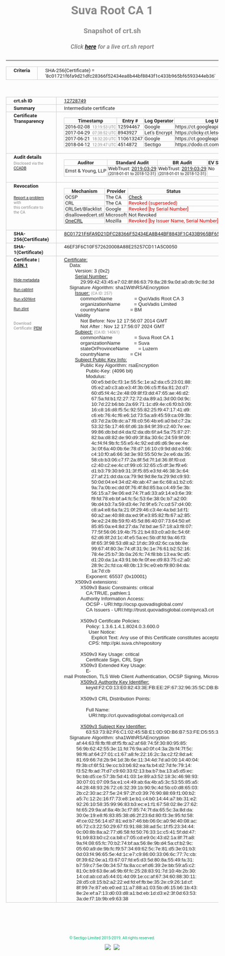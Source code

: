 # Suva Root CA 1
### Snapshot of crt.sh
##### Click [here](https://crt.sh/?q=8C01721F6FA9D21DFC28366F52434EA8B44BF8843F1C433B965BF6593344EB36) for a live crt.sh report

---
<!DOCTYPE HTML PUBLIC "-//W3C//DTD HTML 4.0 Transitional//EN">
<HTML>
<HEAD>
  <META http-equiv="Content-Type" content="text/html; charset=UTF-8">
  <TITLE>crt.sh | 8c01721f6fa9d21dfc28366f52434ea8b44bf8843f1c433b965bf6593344eb36</TITLE>
  <META name="description" content="Free CT Log Certificate Search Tool from Sectigo (formerly Comodo CA)">
  <META name="keywords" content="crt.sh, CT, Certificate Transparency, Certificate Search, SSL Certificate, Sectigo, Comodo CA">
  <LINK href="//fonts.googleapis.com/css?family=Roboto+Mono|Roboto:400,400i,700,700i" rel="stylesheet">
  <STYLE type="text/css">
    a {
      white-space: nowrap;
    }
    body {
      color: #888888;
      font: 12pt Roboto, sans-serif;
      padding-top: 10px;
      text-align: center
    }
    form {
      margin: 0px
    }
    span {
      border-radius: 10px
    }
    span.heading {
      color: #888888;
      font: 12pt Roboto, sans-serif
    }
    span.title {
      background-color: #00B373;
      color: #FFFFFF;
      font: bold 18pt Roboto, sans-serif;
      padding: 0px 5px
    }
    span.text {
      color: #888888;
      font: 10pt Roboto, sans-serif
    }
    span.whiteongrey {
      background-color: #D9D9D6;
      color: #FFFFFF;
      font: bold 18pt Roboto, sans-serif;
      padding: 0px 5px
    }
    table {
      border-collapse: collapse;
      color: #222222;
      font: 10pt Roboto, sans-serif;
      margin-left: auto;
      margin-right: auto
    }
    table.options {
      border: none;
      margin-left: 10px
    }
    td, th {
      border: 1px solid #CCCCCC;
      padding: 0px 2px;
      text-align: left;
      vertical-align: top
    }
    td.outer, th.outer {
      border: 1px solid #CCCCCC;
      padding: 2px 20px;
      text-align: left
    }
    th.heading {
      color: #888888;
      font: bold italic 12pt Roboto, sans-serif;
      padding: 20px 0px 0px;
      text-align: center
    }
    th.options, td.options {
      border: none;
      vertical-align: middle
    }
    td.text {
      font: 10pt "Roboto Mono", sans-serif;
      padding: 2px 20px
    }
    td.heading {
      border: none;
      color: #888888;
      font: 12pt Roboto, sans-serif;
      padding-top: 20px;
      text-align: center
    }
    table.lint td, th {
      text-align: center
    }
    .button {
      background-color: #00B373;
      border-radius: 10px;
      color: #FFFFFF;
      font: bold 13pt Roboto, sans-serif
    }
    .copyright {
      font: 8pt Roboto, sans-serif;
      color: #00B373
    }
    .input {
      border: 1px solid #888888;
      font-weight: bold;
      text-align: center
    }
    .small {
      font: 8pt Roboto, sans-serif;
      color: #888888
    }
    .error {
      background-color: #FFDFDF;
      color: #CC0000;
      font-weight: bold
    }
    .fatal {
      background-color: #0000AA;
      color: #FFFFFF;
      font-weight: bold
    }
    .notice {
      background-color: #FFFFDF;
      color: #606000
    }
    .warning {
      background-color: #FFEFDF;
      color: #DF6000
    }
  </STYLE>
</HEAD>
<BODY>

<TABLE>
  <TR>
    <TH class="outer">Criteria</TH>
    <TD class="outer">SHA-256(Certificate) = '8c01721f6fa9d21dfc28366f52434ea8b44bf8843f1c433b965bf6593344eb36'</TD>
  </TR>
</TABLE>
<BR>
<TABLE>
  <TR>
    <TH class="outer">crt.sh ID</TH>
    <TD class="outer"><A href="?id=12728749">12728749</A></TD>
  </TR>
  <TR>
    <TH class="outer">Summary</TH>
    <TD class="outer">Intermediate certificate</TD>
  </TR>
  <TR>
    <TH class="outer">Certificate<BR>Transparency</TH>
    <TD class="outer">
<TABLE class="options" style="margin-left:0px">
  <TR>
    <TH>Timestamp</TH>
    <TH>Entry #</TH>
    <TH>Log Operator</TH>
    <TH>Log URL</TH>
  </TR>
  <TR>
    <TD>2016-02-08&nbsp; <FONT class="small">13:19:53 UTC</FONT></TD>
    <TD>12594467</TD>
    <TD>Google</TD>
    <TD>https://ct.googleapis.com/pilot</TD>
  </TR>
  <TR>
    <TD>2017-04-29&nbsp; <FONT class="small">07:38:52 UTC</FONT></TD>
    <TD>8943927</TD>
    <TD>Let's Encrypt</TD>
    <TD>https://clicky.ct.letsencrypt.org</TD>
  </TR>
  <TR>
    <TD>2017-06-21&nbsp; <FONT class="small">18:32:20 UTC</FONT></TD>
    <TD>110613247</TD>
    <TD>Google</TD>
    <TD>https://ct.googleapis.com/rocketeer</TD>
  </TR>
  <TR>
    <TD>2018-04-12&nbsp; <FONT class="small">12:39:47 UTC</FONT></TD>
    <TD>4514872</TD>
    <TD>Sectigo</TD>
    <TD>https://dodo.ct.comodo.com</TD>
  </TR>
</TABLE>
    </TD>
  </TR>
  <TR>
    <TH class="outer">Audit details<BR>
      <DIV class="small" style="padding-top:3px">Disclosed via the
        <A href="//ccadb-public.secure.force.com/mozilla/PublicAllIntermediateCerts" target="_blank">CCADB</A></DIV>
    </TH>
    <TD class="outer">
<TABLE class="options" style="margin-left:0px">
  <TR>
    <TH>Auditor</TH>
    <TH>Standard Audit</TH>
    <TH>BR Audit</TH>
    <TH>EV SSL Audit</TH>
    <TH>Documents</TH>
    <TH>CCADB</TH>
    <TH>Root Owner / Certificate</TH>
  </TR>
  <TR>
    <TD style="vertical-align:middle">Ernst & Young, LLP</TD>
    <TD>WebTrust:
      <A href="https://www.cpacanada.ca/generichandlers/CPACHandler.ashx?attachmentid=227627" target="_blank">2019-03-29</A>
      <BR><FONT style="font-size:8pt">(2018-01-01 to 2018-12-31)</FONT></TD>
    <TD>WebTrust:
      <A href="https://www.cpacanada.ca/generichandlers/CPACHandler.ashx?attachmentid=227628" target="_blank">2019-03-29</A>
      <BR><FONT style="font-size:8pt">(2018-01-01 to 2018-12-31)</FONT></TD>
    <TD>No    <TD>
      <A href="https://www.quovadisglobal.com/~/media/Files/Repository/QV_RCA1_RCA3_CPCPS_V4_25.ashx" target="blank">CP</A>
      <A href="https://www.quovadisglobal.com/~/media/Files/Repository/QV_RCA2_CPCPS_v2.5.ashx" target="blank">CPS</A>
    </TD>
    <TD><A href="//ccadb.force.com/0011J00001FBWFIQA5" target="_blank">0011J00001FBWFIQA5</A></TD>
    <TD><A href="/?id=6929">QuoVadis</A></TD>
  </TR>
</TABLE>
    </TD>
  </TR>
  <TR>
    <TH class="outer">Revocation<BR><BR>
      <DIV class="small" style="padding-top:3px"><A href="?id=12728749&opt=problemreporting">Report a problem</A> with<BR>this certificate to the CA</DIV></TH>
    <TD class="outer">
      <TABLE class="options" style="margin-left:0px">
        <TR>
          <TH>Mechanism</TH>
          <TH>Provider</TH>
          <TH>Status</TH>
          <TH>Revocation Date</TH>
          <TH>Last Observed in CRL</TH>
          <TH>Last Checked <SPAN style="color:#CC0000;vertical-align:middle;font-size:70%;font-weight:normal">(Error)</SPAN></TH>
        </TR>
        <TR>
          <TD>OCSP</TD>
          <TD>The CA</TD>
          <TD><A href="?id=12728749&opt=ocsp">Check</A></TD>
          <TD><SPAN style="color:#888888">?</SPAN></TD>
          <TD><SPAN style="color:#888888">n/a</SPAN></TD>
          <TD><SPAN style="color:#888888">?</SPAN></TD>
        </TR>
        <TR>
          <TD>CRL</TD>
          <TD>The CA</TD>
          <TD><SPAN style="color:#CC0000">Revoked (superseded)</SPAN></TD><TD>2018-04-13&nbsp; <FONT class="small">14:13:03 UTC</FONT></TD><TD>2019-10-02&nbsp; <FONT class="small">20:46:55 UTC</FONT></TD><TD>2019-12-04&nbsp; <FONT class="small">17:11:31 UTC</FONT></TD>
        </TR>
        <TR>
          <TD>CRLSet/Blacklist</TD>
          <TD>Google</TD>
          <TD><SPAN style="color:#CC0000">Revoked [by Serial Number]</SPAN></TD>
          <TD><SPAN style="color:#888888">n/a</SPAN></TD>
          <TD><SPAN style="color:#888888">n/a</SPAN></TD>
          <TD><SPAN style="color:#888888">n/a</SPAN></TD>
        </TR>
        <TR>
          <TD>disallowedcert.stl</TD>
          <TD>Microsoft</TD>
          <TD>Not Revoked</TD>
          <TD><SPAN style="color:#888888">n/a</SPAN></TD>
          <TD><SPAN style="color:#888888">n/a</SPAN></TD>
          <TD><SPAN style="color:#888888">n/a</SPAN></TD>
        </TR>
        <TR>
          <TD><A href="/mozilla-onecrl" target="_blank">OneCRL</A></TD>
          <TD>Mozilla</TD>
          <TD><SPAN style="color:#CC0000">Revoked [by Issuer Name, Serial Number]</SPAN></TD><TD>2018-05-01&nbsp; <FONT class="small">20:04:01 UTC</FONT></TD>
          <TD><SPAN style="color:#888888">n/a</SPAN></TD>
          <TD><SPAN style="color:#888888">n/a</SPAN></TD>
        </TR>
      </TABLE>
    </TD>
  </TR>
  <TR>
    <TH class="outer">SHA-256(Certificate)</TH>
    <TD class="outer"><A href="//censys.io/certificates/8c01721f6fa9d21dfc28366f52434ea8b44bf8843f1c433b965bf6593344eb36">8C01721F6FA9D21DFC28366F52434EA8B44BF8843F1C433B965BF6593344EB36</A></TD>
  </TR>
  <TR>
    <TH class="outer">SHA-1(Certificate)</TH>
    <TD class="outer">46EF3F6C10F572620008A88E25257CD11A5C0050</TD>
  </TR>
  <TR>
    <TH class="outer">Certificate | <A href="?asn1=12728749">ASN.1</A>
      <SPAN class="small"><BR>
      <BR><BR><A href="?id=12728749&opt=nometadata">Hide metadata</A>
      <BR><BR><A href="?id=12728749&opt=cablint">Run cablint</A>
      <BR><BR><A href="?id=12728749&opt=x509lint">Run x509lint</A>
      <BR><BR><A href="?id=12728749&opt=zlint">Run zlint</A>
      <BR><BR><BR>Download Certificate: <A href="?d=12728749">PEM</A>
      </SPAN>
    </TH>
    <TD class="text"><A href="?d=12728749">Certificate:</A><BR>&nbsp;&nbsp;&nbsp;&nbsp;Data:<BR>&nbsp;&nbsp;&nbsp;&nbsp;&nbsp;&nbsp;&nbsp;&nbsp;Version:&nbsp;3&nbsp;(0x2)<BR>&nbsp;&nbsp;&nbsp;&nbsp;&nbsp;&nbsp;&nbsp;&nbsp;<A href="?serial=2999424345e7028f8663798a289a0da0db9c8d3d">Serial&nbsp;Number:</A><BR>&nbsp;&nbsp;&nbsp;&nbsp;&nbsp;&nbsp;&nbsp;&nbsp;&nbsp;&nbsp;&nbsp;&nbsp;29:99:42:43:45:e7:02:8f:86:63:79:8a:28:9a:0d:a0:db:9c:8d:3d<BR>&nbsp;&nbsp;&nbsp;&nbsp;Signature&nbsp;Algorithm:&nbsp;sha1WithRSAEncryption<BR>&nbsp;&nbsp;&nbsp;&nbsp;&nbsp;&nbsp;&nbsp;&nbsp;<A href="?caid=257">Issuer:</A> <SPAN class="small">(CA ID: 257)</SPAN><BR>&nbsp;&nbsp;&nbsp;&nbsp;&nbsp;&nbsp;&nbsp;&nbsp;&nbsp;&nbsp;&nbsp;&nbsp;commonName&nbsp;&nbsp;&nbsp;&nbsp;&nbsp;&nbsp;&nbsp;&nbsp;&nbsp;&nbsp;&nbsp;&nbsp;&nbsp;&nbsp;&nbsp;&nbsp;=&nbsp;QuoVadis&nbsp;Root&nbsp;CA&nbsp;3<BR>&nbsp;&nbsp;&nbsp;&nbsp;&nbsp;&nbsp;&nbsp;&nbsp;&nbsp;&nbsp;&nbsp;&nbsp;organizationName&nbsp;&nbsp;&nbsp;&nbsp;&nbsp;&nbsp;&nbsp;&nbsp;&nbsp;&nbsp;=&nbsp;QuoVadis&nbsp;Limited<BR>&nbsp;&nbsp;&nbsp;&nbsp;&nbsp;&nbsp;&nbsp;&nbsp;&nbsp;&nbsp;&nbsp;&nbsp;countryName&nbsp;&nbsp;&nbsp;&nbsp;&nbsp;&nbsp;&nbsp;&nbsp;&nbsp;&nbsp;&nbsp;&nbsp;&nbsp;&nbsp;&nbsp;=&nbsp;BM<BR>&nbsp;&nbsp;&nbsp;&nbsp;&nbsp;&nbsp;&nbsp;&nbsp;Validity<BR>&nbsp;&nbsp;&nbsp;&nbsp;&nbsp;&nbsp;&nbsp;&nbsp;&nbsp;&nbsp;&nbsp;&nbsp;Not&nbsp;Before:&nbsp;Nov&nbsp;12&nbsp;17:56:07&nbsp;2014&nbsp;GMT<BR>&nbsp;&nbsp;&nbsp;&nbsp;&nbsp;&nbsp;&nbsp;&nbsp;&nbsp;&nbsp;&nbsp;&nbsp;Not&nbsp;After&nbsp;:&nbsp;Nov&nbsp;12&nbsp;17:56:07&nbsp;2024&nbsp;GMT<BR>&nbsp;&nbsp;&nbsp;&nbsp;&nbsp;&nbsp;&nbsp;&nbsp;<A href="?caid=14061">Subject:</A> <SPAN class="small">(CA ID: 14061)</SPAN><BR>&nbsp;&nbsp;&nbsp;&nbsp;&nbsp;&nbsp;&nbsp;&nbsp;&nbsp;&nbsp;&nbsp;&nbsp;commonName&nbsp;&nbsp;&nbsp;&nbsp;&nbsp;&nbsp;&nbsp;&nbsp;&nbsp;&nbsp;&nbsp;&nbsp;&nbsp;&nbsp;&nbsp;&nbsp;=&nbsp;Suva&nbsp;Root&nbsp;CA&nbsp;1<BR>&nbsp;&nbsp;&nbsp;&nbsp;&nbsp;&nbsp;&nbsp;&nbsp;&nbsp;&nbsp;&nbsp;&nbsp;organizationName&nbsp;&nbsp;&nbsp;&nbsp;&nbsp;&nbsp;&nbsp;&nbsp;&nbsp;&nbsp;=&nbsp;Suva<BR>&nbsp;&nbsp;&nbsp;&nbsp;&nbsp;&nbsp;&nbsp;&nbsp;&nbsp;&nbsp;&nbsp;&nbsp;stateOrProvinceName&nbsp;&nbsp;&nbsp;&nbsp;&nbsp;&nbsp;&nbsp;=&nbsp;Luzern<BR>&nbsp;&nbsp;&nbsp;&nbsp;&nbsp;&nbsp;&nbsp;&nbsp;&nbsp;&nbsp;&nbsp;&nbsp;countryName&nbsp;&nbsp;&nbsp;&nbsp;&nbsp;&nbsp;&nbsp;&nbsp;&nbsp;&nbsp;&nbsp;&nbsp;&nbsp;&nbsp;&nbsp;=&nbsp;CH<BR>&nbsp;&nbsp;&nbsp;&nbsp;&nbsp;&nbsp;&nbsp;&nbsp;<A href="?spkisha256=d0e7f18561845bf0034be1d5137d4ac4c0fd9234e462a9999fa9608552fb87eb">Subject&nbsp;Public&nbsp;Key&nbsp;Info:</A><BR>&nbsp;&nbsp;&nbsp;&nbsp;&nbsp;&nbsp;&nbsp;&nbsp;&nbsp;&nbsp;&nbsp;&nbsp;Public&nbsp;Key&nbsp;Algorithm:&nbsp;rsaEncryption<BR>&nbsp;&nbsp;&nbsp;&nbsp;&nbsp;&nbsp;&nbsp;&nbsp;&nbsp;&nbsp;&nbsp;&nbsp;&nbsp;&nbsp;&nbsp;&nbsp;Public-Key:&nbsp;(4096&nbsp;bit)<BR>&nbsp;&nbsp;&nbsp;&nbsp;&nbsp;&nbsp;&nbsp;&nbsp;&nbsp;&nbsp;&nbsp;&nbsp;&nbsp;&nbsp;&nbsp;&nbsp;Modulus:<BR>&nbsp;&nbsp;&nbsp;&nbsp;&nbsp;&nbsp;&nbsp;&nbsp;&nbsp;&nbsp;&nbsp;&nbsp;&nbsp;&nbsp;&nbsp;&nbsp;&nbsp;&nbsp;&nbsp;&nbsp;00:e5:bd:0c:f3:1e:55:5c:1e:a2:da:c5:23:01:88:<BR>&nbsp;&nbsp;&nbsp;&nbsp;&nbsp;&nbsp;&nbsp;&nbsp;&nbsp;&nbsp;&nbsp;&nbsp;&nbsp;&nbsp;&nbsp;&nbsp;&nbsp;&nbsp;&nbsp;&nbsp;05:e2:a0:c3:ab:e3:4f:3b:06:c5:ff:6a:81:2d:d7:<BR>&nbsp;&nbsp;&nbsp;&nbsp;&nbsp;&nbsp;&nbsp;&nbsp;&nbsp;&nbsp;&nbsp;&nbsp;&nbsp;&nbsp;&nbsp;&nbsp;&nbsp;&nbsp;&nbsp;&nbsp;60:d5:f4:4c:2e:48:09:8f:f3:dd:47:65:ae:46:d2:<BR>&nbsp;&nbsp;&nbsp;&nbsp;&nbsp;&nbsp;&nbsp;&nbsp;&nbsp;&nbsp;&nbsp;&nbsp;&nbsp;&nbsp;&nbsp;&nbsp;&nbsp;&nbsp;&nbsp;&nbsp;67:5a:fd:b1:f2:27:72:72:da:89:a1:3d:00:0d:9c:<BR>&nbsp;&nbsp;&nbsp;&nbsp;&nbsp;&nbsp;&nbsp;&nbsp;&nbsp;&nbsp;&nbsp;&nbsp;&nbsp;&nbsp;&nbsp;&nbsp;&nbsp;&nbsp;&nbsp;&nbsp;10:7d:22:b6:bb:2a:69:71:1c:d9:4e:c6:f0:b3:09:<BR>&nbsp;&nbsp;&nbsp;&nbsp;&nbsp;&nbsp;&nbsp;&nbsp;&nbsp;&nbsp;&nbsp;&nbsp;&nbsp;&nbsp;&nbsp;&nbsp;&nbsp;&nbsp;&nbsp;&nbsp;16:c8:16:d8:f5:5c:92:55:82:25:f9:47:17:41:d9:<BR>&nbsp;&nbsp;&nbsp;&nbsp;&nbsp;&nbsp;&nbsp;&nbsp;&nbsp;&nbsp;&nbsp;&nbsp;&nbsp;&nbsp;&nbsp;&nbsp;&nbsp;&nbsp;&nbsp;&nbsp;c6:eb:76:4c:f6:e6:1d:73:5a:a9:45:59:ca:09:3b:<BR>&nbsp;&nbsp;&nbsp;&nbsp;&nbsp;&nbsp;&nbsp;&nbsp;&nbsp;&nbsp;&nbsp;&nbsp;&nbsp;&nbsp;&nbsp;&nbsp;&nbsp;&nbsp;&nbsp;&nbsp;d3:7d:2a:0b:dc:a7:f8:c0:56:4b:e6:a0:bd:c7:2a:<BR>&nbsp;&nbsp;&nbsp;&nbsp;&nbsp;&nbsp;&nbsp;&nbsp;&nbsp;&nbsp;&nbsp;&nbsp;&nbsp;&nbsp;&nbsp;&nbsp;&nbsp;&nbsp;&nbsp;&nbsp;53:32:5b:17:46:6f:d6:1b:84:9f:39:c2:40:7e:ee:<BR>&nbsp;&nbsp;&nbsp;&nbsp;&nbsp;&nbsp;&nbsp;&nbsp;&nbsp;&nbsp;&nbsp;&nbsp;&nbsp;&nbsp;&nbsp;&nbsp;&nbsp;&nbsp;&nbsp;&nbsp;99:86:db:bd:d4:da:f2:da:db:6f:a4:5a:75:87:27:<BR>&nbsp;&nbsp;&nbsp;&nbsp;&nbsp;&nbsp;&nbsp;&nbsp;&nbsp;&nbsp;&nbsp;&nbsp;&nbsp;&nbsp;&nbsp;&nbsp;&nbsp;&nbsp;&nbsp;&nbsp;82:ba:d8:82:de:90:d9:3f:8a:30:6c:24:59:9f:09:<BR>&nbsp;&nbsp;&nbsp;&nbsp;&nbsp;&nbsp;&nbsp;&nbsp;&nbsp;&nbsp;&nbsp;&nbsp;&nbsp;&nbsp;&nbsp;&nbsp;&nbsp;&nbsp;&nbsp;&nbsp;4c:f4:f4:9b:fc:55:e5:4c:92:ed:d6:d6:9e:ee:4e:<BR>&nbsp;&nbsp;&nbsp;&nbsp;&nbsp;&nbsp;&nbsp;&nbsp;&nbsp;&nbsp;&nbsp;&nbsp;&nbsp;&nbsp;&nbsp;&nbsp;&nbsp;&nbsp;&nbsp;&nbsp;3c:0f:6a:40:0b:6e:78:d7:16:10:c9:9d:dd:e3:66:<BR>&nbsp;&nbsp;&nbsp;&nbsp;&nbsp;&nbsp;&nbsp;&nbsp;&nbsp;&nbsp;&nbsp;&nbsp;&nbsp;&nbsp;&nbsp;&nbsp;&nbsp;&nbsp;&nbsp;&nbsp;c4:10:f0:a6:66:3d:3e:93:55:50:fe:2e:e6:da:35:<BR>&nbsp;&nbsp;&nbsp;&nbsp;&nbsp;&nbsp;&nbsp;&nbsp;&nbsp;&nbsp;&nbsp;&nbsp;&nbsp;&nbsp;&nbsp;&nbsp;&nbsp;&nbsp;&nbsp;&nbsp;58:cb:b3:06:c7:f7:2a:8f:5d:7f:1d:36:8f:f0:cd:<BR>&nbsp;&nbsp;&nbsp;&nbsp;&nbsp;&nbsp;&nbsp;&nbsp;&nbsp;&nbsp;&nbsp;&nbsp;&nbsp;&nbsp;&nbsp;&nbsp;&nbsp;&nbsp;&nbsp;&nbsp;c2:40:c2:ee:4c:cf:99:c6:32:65:c5:df:3e:f9:e6:<BR>&nbsp;&nbsp;&nbsp;&nbsp;&nbsp;&nbsp;&nbsp;&nbsp;&nbsp;&nbsp;&nbsp;&nbsp;&nbsp;&nbsp;&nbsp;&nbsp;&nbsp;&nbsp;&nbsp;&nbsp;d1:b3:79:30:b9:31:3f:f5:85:e3:fd:46:38:3c:64:<BR>&nbsp;&nbsp;&nbsp;&nbsp;&nbsp;&nbsp;&nbsp;&nbsp;&nbsp;&nbsp;&nbsp;&nbsp;&nbsp;&nbsp;&nbsp;&nbsp;&nbsp;&nbsp;&nbsp;&nbsp;27:af:21:dd:da:ca:79:9d:9d:8e:fa:29:9d:c9:93:<BR>&nbsp;&nbsp;&nbsp;&nbsp;&nbsp;&nbsp;&nbsp;&nbsp;&nbsp;&nbsp;&nbsp;&nbsp;&nbsp;&nbsp;&nbsp;&nbsp;&nbsp;&nbsp;&nbsp;&nbsp;50:0d:04:e4:34:d2:4b:ab:47:ae:6c:68:a1:b2:c6:<BR>&nbsp;&nbsp;&nbsp;&nbsp;&nbsp;&nbsp;&nbsp;&nbsp;&nbsp;&nbsp;&nbsp;&nbsp;&nbsp;&nbsp;&nbsp;&nbsp;&nbsp;&nbsp;&nbsp;&nbsp;9a:7a:0b:ec:dd:0f:76:4f:8d:85:ba:c4:49:5e:3b:<BR>&nbsp;&nbsp;&nbsp;&nbsp;&nbsp;&nbsp;&nbsp;&nbsp;&nbsp;&nbsp;&nbsp;&nbsp;&nbsp;&nbsp;&nbsp;&nbsp;&nbsp;&nbsp;&nbsp;&nbsp;56:15:a7:9e:06:ed:74:7f:a6:33:a9:14:e3:6e:39:<BR>&nbsp;&nbsp;&nbsp;&nbsp;&nbsp;&nbsp;&nbsp;&nbsp;&nbsp;&nbsp;&nbsp;&nbsp;&nbsp;&nbsp;&nbsp;&nbsp;&nbsp;&nbsp;&nbsp;&nbsp;f9:fd:78:eb:bf:a4:fc:5c:53:6e:38:0c:b7:a2:00:<BR>&nbsp;&nbsp;&nbsp;&nbsp;&nbsp;&nbsp;&nbsp;&nbsp;&nbsp;&nbsp;&nbsp;&nbsp;&nbsp;&nbsp;&nbsp;&nbsp;&nbsp;&nbsp;&nbsp;&nbsp;9b:d4:b3:7a:59:d3:4e:7d:9f:e5:7c:cd:57:d4:00:<BR>&nbsp;&nbsp;&nbsp;&nbsp;&nbsp;&nbsp;&nbsp;&nbsp;&nbsp;&nbsp;&nbsp;&nbsp;&nbsp;&nbsp;&nbsp;&nbsp;&nbsp;&nbsp;&nbsp;&nbsp;c8:a4:e8:6a:fa:21:0f:29:46:c3:4e:4a:bd:1d:f1:<BR>&nbsp;&nbsp;&nbsp;&nbsp;&nbsp;&nbsp;&nbsp;&nbsp;&nbsp;&nbsp;&nbsp;&nbsp;&nbsp;&nbsp;&nbsp;&nbsp;&nbsp;&nbsp;&nbsp;&nbsp;60:a2:ae:40:88:da:ed:9f:e3:85:82:fb:67:a2:85:<BR>&nbsp;&nbsp;&nbsp;&nbsp;&nbsp;&nbsp;&nbsp;&nbsp;&nbsp;&nbsp;&nbsp;&nbsp;&nbsp;&nbsp;&nbsp;&nbsp;&nbsp;&nbsp;&nbsp;&nbsp;9e:e2:24:8b:59:f0:45:5d:86:40:07:73:64:50:ef:<BR>&nbsp;&nbsp;&nbsp;&nbsp;&nbsp;&nbsp;&nbsp;&nbsp;&nbsp;&nbsp;&nbsp;&nbsp;&nbsp;&nbsp;&nbsp;&nbsp;&nbsp;&nbsp;&nbsp;&nbsp;85:85:0a:e4:8d:27:da:7d:bd:ae:57:18:a3:f8:07:<BR>&nbsp;&nbsp;&nbsp;&nbsp;&nbsp;&nbsp;&nbsp;&nbsp;&nbsp;&nbsp;&nbsp;&nbsp;&nbsp;&nbsp;&nbsp;&nbsp;&nbsp;&nbsp;&nbsp;&nbsp;77:5f:56:06:19:4b:75:21:b4:83:c0:a0:8c:54:6f:<BR>&nbsp;&nbsp;&nbsp;&nbsp;&nbsp;&nbsp;&nbsp;&nbsp;&nbsp;&nbsp;&nbsp;&nbsp;&nbsp;&nbsp;&nbsp;&nbsp;&nbsp;&nbsp;&nbsp;&nbsp;62:d6:8f:2d:1c:4f:e5:5a:ec:5b:df:fd:9a:46:f3:<BR>&nbsp;&nbsp;&nbsp;&nbsp;&nbsp;&nbsp;&nbsp;&nbsp;&nbsp;&nbsp;&nbsp;&nbsp;&nbsp;&nbsp;&nbsp;&nbsp;&nbsp;&nbsp;&nbsp;&nbsp;8f:65:3f:98:53:d8:a2:1f:dc:39:d2:6c:ca:bb:8e:<BR>&nbsp;&nbsp;&nbsp;&nbsp;&nbsp;&nbsp;&nbsp;&nbsp;&nbsp;&nbsp;&nbsp;&nbsp;&nbsp;&nbsp;&nbsp;&nbsp;&nbsp;&nbsp;&nbsp;&nbsp;99:67:4f:80:3e:74:df:31:9c:1e:76:61:b2:52:16:<BR>&nbsp;&nbsp;&nbsp;&nbsp;&nbsp;&nbsp;&nbsp;&nbsp;&nbsp;&nbsp;&nbsp;&nbsp;&nbsp;&nbsp;&nbsp;&nbsp;&nbsp;&nbsp;&nbsp;&nbsp;78:4e:25:b7:3b:0a:26:fc:74:f8:bb:13:ea:9c:d5:<BR>&nbsp;&nbsp;&nbsp;&nbsp;&nbsp;&nbsp;&nbsp;&nbsp;&nbsp;&nbsp;&nbsp;&nbsp;&nbsp;&nbsp;&nbsp;&nbsp;&nbsp;&nbsp;&nbsp;&nbsp;d1:20:da:1a:43:91:bb:fe:0f:ee:d9:83:75:c2:a0:<BR>&nbsp;&nbsp;&nbsp;&nbsp;&nbsp;&nbsp;&nbsp;&nbsp;&nbsp;&nbsp;&nbsp;&nbsp;&nbsp;&nbsp;&nbsp;&nbsp;&nbsp;&nbsp;&nbsp;&nbsp;28:9c:2c:fd:ca:48:0b:13:9c:e0:eb:f9:80:84:da:<BR>&nbsp;&nbsp;&nbsp;&nbsp;&nbsp;&nbsp;&nbsp;&nbsp;&nbsp;&nbsp;&nbsp;&nbsp;&nbsp;&nbsp;&nbsp;&nbsp;&nbsp;&nbsp;&nbsp;&nbsp;1a:7d:cb<BR>&nbsp;&nbsp;&nbsp;&nbsp;&nbsp;&nbsp;&nbsp;&nbsp;&nbsp;&nbsp;&nbsp;&nbsp;&nbsp;&nbsp;&nbsp;&nbsp;Exponent:&nbsp;65537&nbsp;(0x10001)<BR>&nbsp;&nbsp;&nbsp;&nbsp;&nbsp;&nbsp;&nbsp;&nbsp;X509v3&nbsp;extensions:<BR>&nbsp;&nbsp;&nbsp;&nbsp;&nbsp;&nbsp;&nbsp;&nbsp;&nbsp;&nbsp;&nbsp;&nbsp;X509v3&nbsp;Basic&nbsp;Constraints:&nbsp;critical<BR>&nbsp;&nbsp;&nbsp;&nbsp;&nbsp;&nbsp;&nbsp;&nbsp;&nbsp;&nbsp;&nbsp;&nbsp;&nbsp;&nbsp;&nbsp;&nbsp;CA:TRUE,&nbsp;pathlen:1<BR>&nbsp;&nbsp;&nbsp;&nbsp;&nbsp;&nbsp;&nbsp;&nbsp;&nbsp;&nbsp;&nbsp;&nbsp;Authority&nbsp;Information&nbsp;Access:&nbsp;<BR>&nbsp;&nbsp;&nbsp;&nbsp;&nbsp;&nbsp;&nbsp;&nbsp;&nbsp;&nbsp;&nbsp;&nbsp;&nbsp;&nbsp;&nbsp;&nbsp;OCSP&nbsp;-&nbsp;URI:http://ocsp.quovadisglobal.com/<BR>&nbsp;&nbsp;&nbsp;&nbsp;&nbsp;&nbsp;&nbsp;&nbsp;&nbsp;&nbsp;&nbsp;&nbsp;&nbsp;&nbsp;&nbsp;&nbsp;CA&nbsp;Issuers&nbsp;-&nbsp;URI:http://trust.quovadisglobal.com/qvrca3.crt<BR><BR>&nbsp;&nbsp;&nbsp;&nbsp;&nbsp;&nbsp;&nbsp;&nbsp;&nbsp;&nbsp;&nbsp;&nbsp;X509v3&nbsp;Certificate&nbsp;Policies:&nbsp;<BR>&nbsp;&nbsp;&nbsp;&nbsp;&nbsp;&nbsp;&nbsp;&nbsp;&nbsp;&nbsp;&nbsp;&nbsp;&nbsp;&nbsp;&nbsp;&nbsp;Policy:&nbsp;1.3.6.1.4.1.8024.0.3.600.0<BR>&nbsp;&nbsp;&nbsp;&nbsp;&nbsp;&nbsp;&nbsp;&nbsp;&nbsp;&nbsp;&nbsp;&nbsp;&nbsp;&nbsp;&nbsp;&nbsp;&nbsp;&nbsp;User&nbsp;Notice:<BR>&nbsp;&nbsp;&nbsp;&nbsp;&nbsp;&nbsp;&nbsp;&nbsp;&nbsp;&nbsp;&nbsp;&nbsp;&nbsp;&nbsp;&nbsp;&nbsp;&nbsp;&nbsp;&nbsp;&nbsp;Explicit&nbsp;Text:&nbsp;Any&nbsp;use&nbsp;of&nbsp;this&nbsp;Certificate&nbsp;constitutes&nbsp;acceptance&nbsp;of&nbsp;the&nbsp;Suva&nbsp;Certificate&nbsp;Policy&nbsp;/&nbsp;Certification&nbsp;Practice&nbsp;Statement.<BR>&nbsp;&nbsp;&nbsp;&nbsp;&nbsp;&nbsp;&nbsp;&nbsp;&nbsp;&nbsp;&nbsp;&nbsp;&nbsp;&nbsp;&nbsp;&nbsp;&nbsp;&nbsp;CPS:&nbsp;http://pki.suva.ch/repository<BR><BR>&nbsp;&nbsp;&nbsp;&nbsp;&nbsp;&nbsp;&nbsp;&nbsp;&nbsp;&nbsp;&nbsp;&nbsp;X509v3&nbsp;Key&nbsp;Usage:&nbsp;critical<BR>&nbsp;&nbsp;&nbsp;&nbsp;&nbsp;&nbsp;&nbsp;&nbsp;&nbsp;&nbsp;&nbsp;&nbsp;&nbsp;&nbsp;&nbsp;&nbsp;Certificate&nbsp;Sign,&nbsp;CRL&nbsp;Sign<BR>&nbsp;&nbsp;&nbsp;&nbsp;&nbsp;&nbsp;&nbsp;&nbsp;&nbsp;&nbsp;&nbsp;&nbsp;X509v3&nbsp;Extended&nbsp;Key&nbsp;Usage:&nbsp;<BR>&nbsp;&nbsp;&nbsp;&nbsp;&nbsp;&nbsp;&nbsp;&nbsp;&nbsp;&nbsp;&nbsp;&nbsp;&nbsp;&nbsp;&nbsp;&nbsp;E-mail&nbsp;Protection,&nbsp;TLS&nbsp;Web&nbsp;Client&nbsp;Authentication,&nbsp;OCSP&nbsp;Signing,&nbsp;Microsoft&nbsp;Encrypted&nbsp;File&nbsp;System,&nbsp;Microsoft&nbsp;Smartcardlogin,&nbsp;1.3.6.1.4.1.311.20.2.1,&nbsp;1.3.6.1.5.2.3.5,&nbsp;1.3.6.1.5.5.8.2.2,&nbsp;1.3.6.1.4.1.311.21.5,&nbsp;1.3.6.1.4.1.311.21.6<BR>&nbsp;&nbsp;&nbsp;&nbsp;&nbsp;&nbsp;&nbsp;&nbsp;&nbsp;&nbsp;&nbsp;&nbsp;<A href="?ski=f2c013e082433efbee2f673296355cdbb8cb02d0">X509v3&nbsp;Authority&nbsp;Key&nbsp;Identifier:</A><BR>&nbsp;&nbsp;&nbsp;&nbsp;&nbsp;&nbsp;&nbsp;&nbsp;&nbsp;&nbsp;&nbsp;&nbsp;&nbsp;&nbsp;&nbsp;&nbsp;keyid:F2:C0:13:E0:82:43:3E:FB:EE:2F:67:32:96:35:5C:DB:B8:CB:02:D0<BR><BR>&nbsp;&nbsp;&nbsp;&nbsp;&nbsp;&nbsp;&nbsp;&nbsp;&nbsp;&nbsp;&nbsp;&nbsp;X509v3&nbsp;CRL&nbsp;Distribution&nbsp;Points:&nbsp;<BR><BR>&nbsp;&nbsp;&nbsp;&nbsp;&nbsp;&nbsp;&nbsp;&nbsp;&nbsp;&nbsp;&nbsp;&nbsp;&nbsp;&nbsp;&nbsp;&nbsp;Full&nbsp;Name:<BR>&nbsp;&nbsp;&nbsp;&nbsp;&nbsp;&nbsp;&nbsp;&nbsp;&nbsp;&nbsp;&nbsp;&nbsp;&nbsp;&nbsp;&nbsp;&nbsp;&nbsp;&nbsp;URI:http://crl.quovadisglobal.com/qvrca3.crl<BR><BR>&nbsp;&nbsp;&nbsp;&nbsp;&nbsp;&nbsp;&nbsp;&nbsp;&nbsp;&nbsp;&nbsp;&nbsp;<A href="?ski=63537382f6c102455be10d9db6b753fed5553a23">X509v3&nbsp;Subject&nbsp;Key&nbsp;Identifier:</A><BR>&nbsp;&nbsp;&nbsp;&nbsp;&nbsp;&nbsp;&nbsp;&nbsp;&nbsp;&nbsp;&nbsp;&nbsp;&nbsp;&nbsp;&nbsp;&nbsp;63:53:73:82:F6:C1:02:45:5B:E1:0D:9D:B6:B7:53:FE:D5:55:3A:23<BR>&nbsp;&nbsp;&nbsp;&nbsp;Signature&nbsp;Algorithm:&nbsp;sha1WithRSAEncryption<BR>&nbsp;&nbsp;&nbsp;&nbsp;&nbsp;&nbsp;&nbsp;&nbsp;&nbsp;af:44:63:f8:fb:f8:df:f5:fb:a2:af:68:74:5f:30:80:95:85:<BR>&nbsp;&nbsp;&nbsp;&nbsp;&nbsp;&nbsp;&nbsp;&nbsp;&nbsp;56:9b:62:42:55:3e:11:fd:76:9a:a0:0f:c4:3a:2b:f4:7f:5c:<BR>&nbsp;&nbsp;&nbsp;&nbsp;&nbsp;&nbsp;&nbsp;&nbsp;&nbsp;98:f6:af:64:27:01:c1:67:a8:fe:22:16:2c:3a:c2:f2:8d:a4:<BR>&nbsp;&nbsp;&nbsp;&nbsp;&nbsp;&nbsp;&nbsp;&nbsp;&nbsp;81:69:66:7d:2b:94:1d:3b:6e:11:34:4d:7d:a0:00:14:40:04:<BR>&nbsp;&nbsp;&nbsp;&nbsp;&nbsp;&nbsp;&nbsp;&nbsp;&nbsp;f9:3b:cf:6f:51:9e:cc:b3:b6:82:ea:fa:b4:d2:7d:fe:79:14:<BR>&nbsp;&nbsp;&nbsp;&nbsp;&nbsp;&nbsp;&nbsp;&nbsp;&nbsp;f3:52:fb:ad:7f:d7:c9:60:33:f2:13:ba:b7:ba:13:a5:d5:ec:<BR>&nbsp;&nbsp;&nbsp;&nbsp;&nbsp;&nbsp;&nbsp;&nbsp;&nbsp;9c:bb:d5:ce:57:3b:5d:41:03:1e:89:a3:52:18:3c:46:98:93:<BR>&nbsp;&nbsp;&nbsp;&nbsp;&nbsp;&nbsp;&nbsp;&nbsp;&nbsp;30:07:01:07:09:5a:e1:c4:49:ab:6a:4b:a5:3c:53:55:85:a5:<BR>&nbsp;&nbsp;&nbsp;&nbsp;&nbsp;&nbsp;&nbsp;&nbsp;&nbsp;44:28:48:93:26:72:c6:32:39:1b:90:9c:4d:5b:c0:d8:65:03:<BR>&nbsp;&nbsp;&nbsp;&nbsp;&nbsp;&nbsp;&nbsp;&nbsp;&nbsp;2b:c2:30:ac:27:5e:24:97:2f:c0:39:76:90:88:69:f1:00:b2:<BR>&nbsp;&nbsp;&nbsp;&nbsp;&nbsp;&nbsp;&nbsp;&nbsp;&nbsp;a5:7c:12:2c:16:f7:73:e8:1e:b1:c4:b0:14:44:a7:bb:31:e2:<BR>&nbsp;&nbsp;&nbsp;&nbsp;&nbsp;&nbsp;&nbsp;&nbsp;&nbsp;92:26:10:58:35:99:96:83:b3:ec:e1:f1:67:58:02:8e:27:62:<BR>&nbsp;&nbsp;&nbsp;&nbsp;&nbsp;&nbsp;&nbsp;&nbsp;&nbsp;fd:65:29:9a:af:8a:4b:3c:f7:85:74:7f:da:65:5c:3a:8d:da:<BR>&nbsp;&nbsp;&nbsp;&nbsp;&nbsp;&nbsp;&nbsp;&nbsp;&nbsp;30:0e:19:e8:f6:83:85:38:d6:2f:23:6d:80:f3:3e:95:fd:58:<BR>&nbsp;&nbsp;&nbsp;&nbsp;&nbsp;&nbsp;&nbsp;&nbsp;&nbsp;4f:ce:02:56:14:d7:81:ed:b7:46:bb:06:0c:a0:9d:40:08:ac:<BR>&nbsp;&nbsp;&nbsp;&nbsp;&nbsp;&nbsp;&nbsp;&nbsp;&nbsp;b5:72:c3:22:50:29:67:f3:91:88:38:ad:5c:1f:f5:23:34:44:<BR>&nbsp;&nbsp;&nbsp;&nbsp;&nbsp;&nbsp;&nbsp;&nbsp;&nbsp;0c:00:8b:8a:a2:77:d6:58:fd:50:76:33:1c:c5:41:5f:dd:47:<BR>&nbsp;&nbsp;&nbsp;&nbsp;&nbsp;&nbsp;&nbsp;&nbsp;&nbsp;91:b9:83:b0:c2:ca:b8:c7:05:cd:e9:0c:43:d2:1a:8f:7f:a8:<BR>&nbsp;&nbsp;&nbsp;&nbsp;&nbsp;&nbsp;&nbsp;&nbsp;&nbsp;9a:f4:08:65:fc:70:b2:74:bf:aa:56:8e:9b:d4:5a:cf:b2:9c:<BR>&nbsp;&nbsp;&nbsp;&nbsp;&nbsp;&nbsp;&nbsp;&nbsp;&nbsp;05:60:a9:de:9b:fc:f9:57:34:69:62:5c:7e:81:d5:3e:01:b3:<BR>&nbsp;&nbsp;&nbsp;&nbsp;&nbsp;&nbsp;&nbsp;&nbsp;&nbsp;0d:03:f4:96:65:5e:4d:1c:e7:c9:86:00:33:06:6c:77:7c:cb:<BR>&nbsp;&nbsp;&nbsp;&nbsp;&nbsp;&nbsp;&nbsp;&nbsp;&nbsp;0f:39:62:0e:a1:f3:67:07:fd:e5:d3:5d:80:8a:55:49:fa:31:<BR>&nbsp;&nbsp;&nbsp;&nbsp;&nbsp;&nbsp;&nbsp;&nbsp;&nbsp;b7:59:c7:5e:0b:34:57:fa:8a:cc:ef:d6:39:2e:bb:59:a5:c2:<BR>&nbsp;&nbsp;&nbsp;&nbsp;&nbsp;&nbsp;&nbsp;&nbsp;&nbsp;81:0c:b9:63:8e:a6:9b:6f:fc:25:28:83:91:7d:10:4b:2b:30:<BR>&nbsp;&nbsp;&nbsp;&nbsp;&nbsp;&nbsp;&nbsp;&nbsp;&nbsp;14:cd:ab:cd:a5:44:01:4d:09:1e:cc:af:67:34:60:88:30:11:<BR>&nbsp;&nbsp;&nbsp;&nbsp;&nbsp;&nbsp;&nbsp;&nbsp;&nbsp;28:d5:c8:15:b2:a2:22:ed:fd:ef:fb:be:35:2e:c9:26:1d:cf:<BR>&nbsp;&nbsp;&nbsp;&nbsp;&nbsp;&nbsp;&nbsp;&nbsp;&nbsp;8f:99:7e:87:eb:e0:ed:11:a7:88:a1:03:5b:d6:15:b6:1b:43:<BR>&nbsp;&nbsp;&nbsp;&nbsp;&nbsp;&nbsp;&nbsp;&nbsp;&nbsp;8e:2e:ef:a7:13:d0:03:d8:a1:bd:eb:1d:d3:e2:3f:0d:63:53:<BR>&nbsp;&nbsp;&nbsp;&nbsp;&nbsp;&nbsp;&nbsp;&nbsp;&nbsp;3a:de:f7:1b:9b:e9:63:38<BR>    </TD>
  </TR>
</TABLE>

  <BR><BR><BR>

  <P class="copyright">&copy; Sectigo Limited 2015-2019. All rights reserved.</P>
  <DIV>
    <A href="https://sectigo.com/"><IMG src="/sectigo_s.png"></A>
    &nbsp;<A href="https://github.com/crtsh"><IMG src="/GitHub-Mark-32px.png"></A>
  </DIV>
</BODY>
</HTML>
